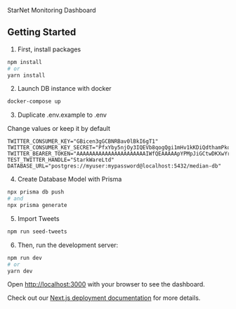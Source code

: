 StarNet Monitoring Dashboard

## Getting Started

1. First, install packages

```bash
npm install
# or
yarn install
```

2. Launch DB instance with docker

```bash
docker-compose up
```

3. Duplicate .env.example to .env

Change values or keep it by default

```
TWITTER_CONSUMER_KEY="GBicen3gGCBNRBav0lBkI6gT1"
TWITTER_CONSUMER_KEY_SECRET="PfxYby5njOy3IQEVb8qogQgi1mHv1kKDiQdthamPkoKHrnExEY"
TWITTER_BEARER_TOKEN="AAAAAAAAAAAAAAAAAAAAAAIWfQEAAAAApYPMpJiGCtwDKXwYreQ6zhVolgQ%3DADCJeNkfjW9sYxBtKltgF7eFhQ8TUkvg3aWB6kNdcZtwRI8HWw"
TEST_TWITTER_HANDLE="StarkWareLtd"
DATABASE_URL="postgres://myuser:mypassword@localhost:5432/median-db"
```

4. Create Database Model with Prisma

```bash
npx prisma db push
# and
npx prisma generate
```

5. Import Tweets

```bash
npm run seed-tweets
```

6. Then, run the development server:

```bash
npm run dev
# or
yarn dev
```

Open [http://localhost:3000](http://localhost:3000) with your browser to see the dashboard.

Check out our [Next.js deployment documentation](https://nextjs.org/docs/deployment) for more details.
